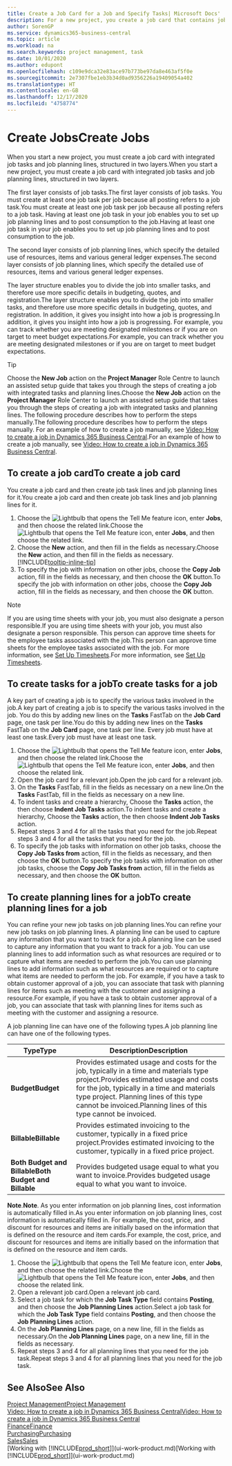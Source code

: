 ```yaml
---
title: Create a Job Card for a Job and Specify Tasks| Microsoft Docs'
description: For a new project, you create a job card that contains job tasks and planning lines, to help you manage progress and budgets.
author: SorenGP
ms.service: dynamics365-business-central
ms.topic: article
ms.workload: na
ms.search.keywords: project management, task
ms.date: 10/01/2020
ms.author: edupont
ms.openlocfilehash: c109e9dca32e83ace97b773be97da8e463af5f0e
ms.sourcegitcommit: 2e7307fbe1eb3b34d0ad9356226a19409054a402
ms.translationtype: HT
ms.contentlocale: en-GB
ms.lasthandoff: 12/17/2020
ms.locfileid: "4758774"
---
```

# <a name="create-jobs"></a><span data-ttu-id="3b273-103">Create Jobs</span><span class="sxs-lookup"><span data-stu-id="3b273-103">Create Jobs</span></span>
<span data-ttu-id="3b273-104">When you start a new project, you must create a job card with integrated job tasks and job planning lines, structured in two layers.</span><span class="sxs-lookup"><span data-stu-id="3b273-104">When you start a new project, you must create a job card with integrated job tasks and job planning lines, structured in two layers.</span></span>  

<span data-ttu-id="3b273-105">The first layer consists of job tasks.</span><span class="sxs-lookup"><span data-stu-id="3b273-105">The first layer consists of job tasks.</span></span> <span data-ttu-id="3b273-106">You must create at least one job task per job because all posting refers to a job task.</span><span class="sxs-lookup"><span data-stu-id="3b273-106">You must create at least one job task per job because all posting refers to a job task.</span></span> <span data-ttu-id="3b273-107">Having at least one job task in your job enables you to set up job planning lines and to post consumption to the job.</span><span class="sxs-lookup"><span data-stu-id="3b273-107">Having at least one job task in your job enables you to set up job planning lines and to post consumption to the job.</span></span>

<span data-ttu-id="3b273-108">The second layer consists of job planning lines, which specify the detailed use of resources, items and various general ledger expenses.</span><span class="sxs-lookup"><span data-stu-id="3b273-108">The second layer consists of job planning lines, which specify the detailed use of resources, items and various general ledger expenses.</span></span>

<span data-ttu-id="3b273-109">The layer structure enables you to divide the job into smaller tasks, and therefore use more specific details in budgeting, quotes, and registration.</span><span class="sxs-lookup"><span data-stu-id="3b273-109">The layer structure enables you to divide the job into smaller tasks, and therefore use more specific details in budgeting, quotes, and registration.</span></span> <span data-ttu-id="3b273-110">In addition, it gives you insight into how a job is progressing.</span><span class="sxs-lookup"><span data-stu-id="3b273-110">In addition, it gives you insight into how a job is progressing.</span></span> <span data-ttu-id="3b273-111">For example, you can track whether you are meeting designated milestones or if you are on target to meet budget expectations.</span><span class="sxs-lookup"><span data-stu-id="3b273-111">For example, you can track whether you are meeting designated milestones or if you are on target to meet budget expectations.</span></span>

> [!TIP]
> <span data-ttu-id="3b273-112">Choose the **New Job** action on the **Project Manager** Role Centre to launch an assisted setup guide that takes you through the steps of creating a job with integrated tasks and planning lines.</span><span class="sxs-lookup"><span data-stu-id="3b273-112">Choose the **New Job** action on the **Project Manager** Role Center to launch an assisted setup guide that takes you through the steps of creating a job with integrated tasks and planning lines.</span></span> <span data-ttu-id="3b273-113">The following procedure describes how to perform the steps manually.</span><span class="sxs-lookup"><span data-stu-id="3b273-113">The following procedure describes how to perform the steps manually.</span></span> <span data-ttu-id="3b273-114">For an example of how to create a job manually, see [Video: How to create a job in Dynamics 365 Business Central](https://www.youtube.com/watch?v=VqaPWr7BWmw).</span><span class="sxs-lookup"><span data-stu-id="3b273-114">For an example of how to create a job manually, see [Video: How to create a job in Dynamics 365 Business Central](https://www.youtube.com/watch?v=VqaPWr7BWmw).</span></span>

## <a name="to-create-a-job-card"></a><span data-ttu-id="3b273-115">To create a job card</span><span class="sxs-lookup"><span data-stu-id="3b273-115">To create a job card</span></span>
<span data-ttu-id="3b273-116">You create a job card and then create job task lines and job planning lines for it.</span><span class="sxs-lookup"><span data-stu-id="3b273-116">You create a job card and then create job task lines and job planning lines for it.</span></span>

1. <span data-ttu-id="3b273-117">Choose the ![Lightbulb that opens the Tell Me feature](media/ui-search/search_small.png "Tell me what you want to do") icon, enter **Jobs**, and then choose the related link.</span><span class="sxs-lookup"><span data-stu-id="3b273-117">Choose the ![Lightbulb that opens the Tell Me feature](media/ui-search/search_small.png "Tell me what you want to do") icon, enter **Jobs**, and then choose the related link.</span></span>  
2. <span data-ttu-id="3b273-118">Choose the **New** action, and then fill in the fields as necessary.</span><span class="sxs-lookup"><span data-stu-id="3b273-118">Choose the **New** action, and then fill in the fields as necessary.</span></span> [!INCLUDE[tooltip-inline-tip](includes/tooltip-inline-tip_md.md)]
3. <span data-ttu-id="3b273-119">To specify the job with information on other jobs, choose the **Copy Job** action, fill in the fields as necessary, and then choose the **OK** button.</span><span class="sxs-lookup"><span data-stu-id="3b273-119">To specify the job with information on other jobs, choose the **Copy Job** action, fill in the fields as necessary, and then choose the **OK** button.</span></span>

> [!NOTE]  
>   <span data-ttu-id="3b273-120">If you are using time sheets with your job, you must also designate a person responsible.</span><span class="sxs-lookup"><span data-stu-id="3b273-120">If you are using time sheets with your job, you must also designate a person responsible.</span></span> <span data-ttu-id="3b273-121">This person can approve time sheets for the employee tasks associated with the job.</span><span class="sxs-lookup"><span data-stu-id="3b273-121">This person can approve time sheets for the employee tasks associated with the job.</span></span> <span data-ttu-id="3b273-122">For more information, see [Set Up Timesheets](projects-how-setup-time-sheets.md).</span><span class="sxs-lookup"><span data-stu-id="3b273-122">For more information, see [Set Up Timesheets](projects-how-setup-time-sheets.md).</span></span>

## <a name="to-create-tasks-for-a-job"></a><span data-ttu-id="3b273-123">To create tasks for a job</span><span class="sxs-lookup"><span data-stu-id="3b273-123">To create tasks for a job</span></span>
<span data-ttu-id="3b273-124">A key part of creating a job is to specify the various tasks involved in the job.</span><span class="sxs-lookup"><span data-stu-id="3b273-124">A key part of creating a job is to specify the various tasks involved in the job.</span></span> <span data-ttu-id="3b273-125">You do this by adding new lines on the **Tasks** FastTab on the **Job Card** page, one task per line.</span><span class="sxs-lookup"><span data-stu-id="3b273-125">You do this by adding new lines on the **Tasks** FastTab on the **Job Card** page, one task per line.</span></span> <span data-ttu-id="3b273-126">Every job must have at least one task.</span><span class="sxs-lookup"><span data-stu-id="3b273-126">Every job must have at least one task.</span></span>

1. <span data-ttu-id="3b273-127">Choose the ![Lightbulb that opens the Tell Me feature](media/ui-search/search_small.png "Tell me what you want to do") icon, enter **Jobs**, and then choose the related link.</span><span class="sxs-lookup"><span data-stu-id="3b273-127">Choose the ![Lightbulb that opens the Tell Me feature](media/ui-search/search_small.png "Tell me what you want to do") icon, enter **Jobs**, and then choose the related link.</span></span>
2. <span data-ttu-id="3b273-128">Open the job card for a relevant job.</span><span class="sxs-lookup"><span data-stu-id="3b273-128">Open the job card for a relevant job.</span></span>
3. <span data-ttu-id="3b273-129">On the **Tasks** FastTab, fill in the fields as necessary on a new line.</span><span class="sxs-lookup"><span data-stu-id="3b273-129">On the **Tasks** FastTab, fill in the fields as necessary on a new line.</span></span>
4. <span data-ttu-id="3b273-130">To indent tasks and create a hierarchy, Choose the **Tasks** action, the then choose **Indent Job Tasks** action.</span><span class="sxs-lookup"><span data-stu-id="3b273-130">To indent tasks and create a hierarchy, Choose the **Tasks** action, the then choose **Indent Job Tasks** action.</span></span>
5. <span data-ttu-id="3b273-131">Repeat steps 3 and 4 for all the tasks that you need for the job.</span><span class="sxs-lookup"><span data-stu-id="3b273-131">Repeat steps 3 and 4 for all the tasks that you need for the job.</span></span>
6. <span data-ttu-id="3b273-132">To specify the job tasks with information on other job tasks, choose the **Copy Job Tasks from** action, fill in the fields as necessary, and then choose the **OK** button.</span><span class="sxs-lookup"><span data-stu-id="3b273-132">To specify the job tasks with information on other job tasks, choose the **Copy Job Tasks from** action, fill in the fields as necessary, and then choose the **OK** button.</span></span>

## <a name="to-create-planning-lines-for-a-job"></a><span data-ttu-id="3b273-133">To create planning lines for a job</span><span class="sxs-lookup"><span data-stu-id="3b273-133">To create planning lines for a job</span></span>
<span data-ttu-id="3b273-134">You can refine your new job tasks on job planning lines.</span><span class="sxs-lookup"><span data-stu-id="3b273-134">You can refine your new job tasks on job planning lines.</span></span> <span data-ttu-id="3b273-135">A planning line can be used to capture any information that you want to track for a job.</span><span class="sxs-lookup"><span data-stu-id="3b273-135">A planning line can be used to capture any information that you want to track for a job.</span></span> <span data-ttu-id="3b273-136">You can use planning lines to add information such as what resources are required or to capture what items are needed to perform the job.</span><span class="sxs-lookup"><span data-stu-id="3b273-136">You can use planning lines to add information such as what resources are required or to capture what items are needed to perform the job.</span></span> <span data-ttu-id="3b273-137">For example, if you have a task to obtain customer approval of a job, you can associate that task with planning lines for items such as meeting with the customer and assigning a resource.</span><span class="sxs-lookup"><span data-stu-id="3b273-137">For example, if you have a task to obtain customer approval of a job, you can associate that task with planning lines for items such as meeting with the customer and assigning a resource.</span></span>  

<span data-ttu-id="3b273-138">A job planning line can have one of the following types.</span><span class="sxs-lookup"><span data-stu-id="3b273-138">A job planning line can have one of the following types.</span></span>  

| <span data-ttu-id="3b273-139">Type</span><span class="sxs-lookup"><span data-stu-id="3b273-139">Type</span></span> | <span data-ttu-id="3b273-140">Description</span><span class="sxs-lookup"><span data-stu-id="3b273-140">Description</span></span> |
| --- | --- |
| <span data-ttu-id="3b273-141">**Budget**</span><span class="sxs-lookup"><span data-stu-id="3b273-141">**Budget**</span></span> |<span data-ttu-id="3b273-142">Provides estimated usage and costs for the job, typically in a time and materials type project.</span><span class="sxs-lookup"><span data-stu-id="3b273-142">Provides estimated usage and costs for the job, typically in a time and materials type project.</span></span> <span data-ttu-id="3b273-143">Planning lines of this type cannot be invoiced.</span><span class="sxs-lookup"><span data-stu-id="3b273-143">Planning lines of this type cannot be invoiced.</span></span> |
| <span data-ttu-id="3b273-144">**Billable**</span><span class="sxs-lookup"><span data-stu-id="3b273-144">**Billable**</span></span> |<span data-ttu-id="3b273-145">Provides estimated invoicing to the customer, typically in a fixed price project.</span><span class="sxs-lookup"><span data-stu-id="3b273-145">Provides estimated invoicing to the customer, typically in a fixed price project.</span></span> |
| <span data-ttu-id="3b273-146">**Both Budget and Billable**</span><span class="sxs-lookup"><span data-stu-id="3b273-146">**Both Budget and Billable**</span></span> |<span data-ttu-id="3b273-147">Provides budgeted usage equal to what you want to invoice.</span><span class="sxs-lookup"><span data-stu-id="3b273-147">Provides budgeted usage equal to what you want to invoice.</span></span> |

<span data-ttu-id="3b273-148">**Note**.</span><span class="sxs-lookup"><span data-stu-id="3b273-148">**Note**.</span></span> <span data-ttu-id="3b273-149">As you enter information on job planning lines, cost information is automatically filled in.</span><span class="sxs-lookup"><span data-stu-id="3b273-149">As you enter information on job planning lines, cost information is automatically filled in.</span></span> <span data-ttu-id="3b273-150">For example, the cost, price, and discount for resources and items are initially based on the information that is defined on the resource and item cards.</span><span class="sxs-lookup"><span data-stu-id="3b273-150">For example, the cost, price, and discount for resources and items are initially based on the information that is defined on the resource and item cards.</span></span>

1. <span data-ttu-id="3b273-151">Choose the ![Lightbulb that opens the Tell Me feature](media/ui-search/search_small.png "Tell me what you want to do") icon, enter **Jobs**, and then choose the related link.</span><span class="sxs-lookup"><span data-stu-id="3b273-151">Choose the ![Lightbulb that opens the Tell Me feature](media/ui-search/search_small.png "Tell me what you want to do") icon, enter **Jobs**, and then choose the related link.</span></span>
2. <span data-ttu-id="3b273-152">Open a relevant job card.</span><span class="sxs-lookup"><span data-stu-id="3b273-152">Open a relevant job card.</span></span>
3. <span data-ttu-id="3b273-153">Select a job task for which the **Job Task Type** field contains **Posting**, and then choose the **Job Planning Lines** action.</span><span class="sxs-lookup"><span data-stu-id="3b273-153">Select a job task for which the **Job Task Type** field contains **Posting**, and then choose the **Job Planning Lines** action.</span></span>  
4. <span data-ttu-id="3b273-154">On the **Job Planning Lines** page, on a new line, fill in the fields as necessary.</span><span class="sxs-lookup"><span data-stu-id="3b273-154">On the **Job Planning Lines** page, on a new line, fill in the fields as necessary.</span></span>
5. <span data-ttu-id="3b273-155">Repeat steps 3 and 4 for all planning lines that you need for the job task.</span><span class="sxs-lookup"><span data-stu-id="3b273-155">Repeat steps 3 and 4 for all planning lines that you need for the job task.</span></span>

## <a name="see-also"></a><span data-ttu-id="3b273-156">See Also</span><span class="sxs-lookup"><span data-stu-id="3b273-156">See Also</span></span>

[<span data-ttu-id="3b273-157">Project Management</span><span class="sxs-lookup"><span data-stu-id="3b273-157">Project Management</span></span>](projects-manage-projects.md)  
[<span data-ttu-id="3b273-158">Video: How to create a job in Dynamics 365 Business Central</span><span class="sxs-lookup"><span data-stu-id="3b273-158">Video: How to create a job in Dynamics 365 Business Central</span></span>](https://www.youtube.com/watch?v=VqaPWr7BWmw)  
[<span data-ttu-id="3b273-159">Finance</span><span class="sxs-lookup"><span data-stu-id="3b273-159">Finance</span></span>](finance.md)  
[<span data-ttu-id="3b273-160">Purchasing</span><span class="sxs-lookup"><span data-stu-id="3b273-160">Purchasing</span></span>](purchasing-manage-purchasing.md)  
[<span data-ttu-id="3b273-161">Sales</span><span class="sxs-lookup"><span data-stu-id="3b273-161">Sales</span></span>](sales-manage-sales.md)  
<span data-ttu-id="3b273-162">[Working with [!INCLUDE[prod_short](includes/prod_short.md)]](ui-work-product.md)</span><span class="sxs-lookup"><span data-stu-id="3b273-162">[Working with [!INCLUDE[prod_short](includes/prod_short.md)]](ui-work-product.md)</span></span>  
